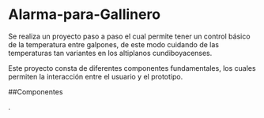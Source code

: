 # Alarma-para-Gallinero
Se realiza un proyecto paso a paso el cual permite tener un control básico de la temperatura entre galpones, de este modo cuidando de las temperaturas tan variantes en los altiplanos cundiboyacenses.

Este proyecto consta de diferentes componentes fundamentales, los cuales permiten la interacción entre el usuario y el prototipo.

##Componentes

.
